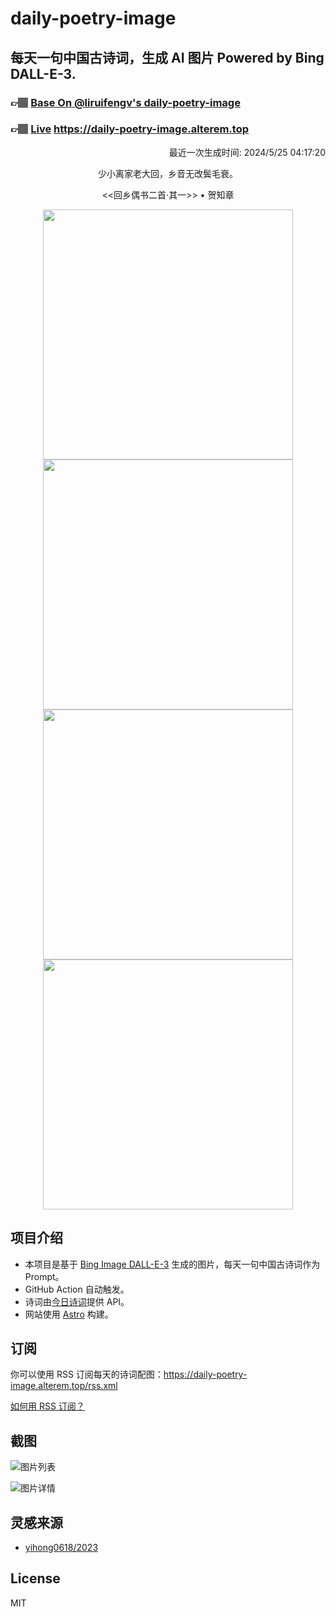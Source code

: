 
# daily-poetry-image

## 每天一句中国古诗词，生成 AI 图片 Powered by Bing DALL-E-3.

### 👉🏽 [Base On @liruifengv's daily-poetry-image](https://github.com/liruifengv/daily-poetry-image)

### 👉🏽 [Live](https://daily-poetry-image.alterem.top/) https://daily-poetry-image.alterem.top

<p align="right">
  最近一次生成时间: 2024/5/25 04:17:20
</p>
<p align="center">
少小离家老大回，乡音无改鬓毛衰。
</p>
<p align="center">
<<回乡偶书二首·其一>> • 贺知章
</p>
<p align="center">
<img src="https://tse1.mm.bing.net/th/id/OIG4.c7xV4N2dfTOv42pmVWVz" height="400" width="400" />
<img src="https://tse1.mm.bing.net/th/id/OIG4.oQ6hIlLG_1JG75OXYpjt" height="400" width="400" />
<img src="https://tse2.mm.bing.net/th/id/OIG4.GQUwXXKLa_u7tBw.f.k1" height="400" width="400" />
<img src="https://tse2.mm.bing.net/th/id/OIG4.uO.8_BHjFwFjLSKbCM17" height="400" width="400" />
</p>

## 项目介绍

-   本项目是基于 [Bing Image DALL-E-3](https://www.bing.com/images/create) 生成的图片，每天一句中国古诗词作为 Prompt。
-   GitHub Action 自动触发。
-   诗词由[今日诗词](https://www.jinrishici.com/)提供 API。
-   网站使用 [Astro](https://astro.build) 构建。

## 订阅

你可以使用 RSS 订阅每天的诗词配图：https://daily-poetry-image.alterem.top/rss.xml

[如何用 RSS 订阅？](https://zhuanlan.zhihu.com/p/55026716)

## 截图

![图片列表](./screenshots/Snipaste_2023-12-28_21-00-26.png)

![图片详情](./screenshots/Snipaste_2023-12-28_21-00-53.png)

## 灵感来源

-   [yihong0618/2023](https://github.com/yihong0618/2023)

## License

MIT
